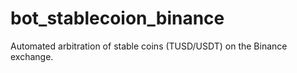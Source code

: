 # bot_stablecoion_binance
Automated arbitration of stable coins (TUSD/USDT) on the Binance exchange.
